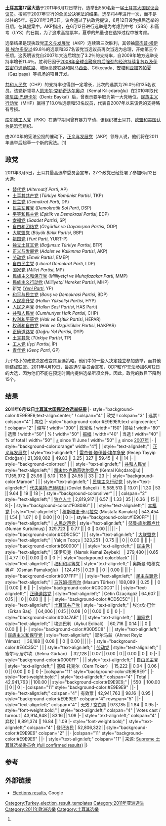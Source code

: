 **[土耳其第](https://zh.wikipedia.org/wiki/土耳其共和国 "wikilink")17届大选**于2011年6月12日举行，选举出550名新一届[土耳其大国民议会议员](../Page/土耳其大国民议会.md "wikilink")。按照于2007年举行的全民公决宪法的结果，选举将4年进行一次，而不是以往的5年。在2011年3月3日，议会通过了执政党提议，6月12日设为换届选举的日期。在其提案中，AKP指出，在6月12日进行选举是为考虑到中考（SBS）和高考（LYS）的日期，为了追求高投票率，夏季的热量也在选择过程中被考虑。

选举结果是现执政党[正义与发展党](../Page/正义与发展党_\(土耳其\).md "wikilink")（AKP）连续第三次胜利，其领袖[雷杰普·塔伊普·埃尔多安以](../Page/雷杰普·塔伊普·埃尔多安.md "wikilink")49.8％的选票和327名该党当选议员再次当选为总理，开始第三个任期。这表明该党自2007年大选后增加了3.2％的支持率，自2009年地方选举支持率增长11.4％。胜利归因于[2008年全球金融危机后强劲的经济持续复苏以及伊兹密尔通勤铁路](https://zh.wikipedia.org/wiki/2007年–2008年环球金融危机 "wikilink")、城际高速铁路和[阿马西亚](https://zh.wikipedia.org/wiki/阿马西亚 "wikilink")、Gökçeada、[安塔利亚加齐帕夏](../Page/安塔利亚.md "wikilink")（Gazipaşa）等机场的项目开发。

[共和人民党](https://zh.wikipedia.org/wiki/共和人民党 "wikilink")（CHP）的支持率也得到一定增长，此次的选票为26.0％和135名议员。该党新领导人[凯末尔·克勒奇达尔奥卢](https://zh.wikipedia.org/wiki/凯末尔·克勒奇达尔奥卢 "wikilink")（Kemal
Kılıçdaroğlu）在2010年取代[德尼兹·巴伊卡尔](https://zh.wikipedia.org/wiki/德尼兹·巴伊卡尔 "wikilink")（Deniz
Baykal）后，曾表示要争取为第一大党地位。[民族主义行动党](../Page/民族主义行动党.md "wikilink")（MHP）赢得了13.0％选票和53名议员，代表自2007年以来该党的支持略有亏损。

[库尔德工人党](https://zh.wikipedia.org/wiki/库尔德工人党 "wikilink")（PKK）在选举期间曾有暴力举动，该组织被土耳其、[欧盟和](https://zh.wikipedia.org/wiki/欧盟 "wikilink")[美国认为是恐怖组织](../Page/美国.md "wikilink")。

由2010年的宪法公投的催动下，[正义与发展党](../Page/正义与发展党_\(土耳其\).md "wikilink")（AKP）领导人说，他们将在2011年选举后起草一个新的宪法。\[1\]

## 政党

2011年3月5日，土耳其最高选举委员会宣布，27个政党已经签署了参加6月12日大选:

  - [替代党](https://zh.wikipedia.org/wiki/替代党_\(土耳其\) "wikilink")
    (*Alternatif Parti*, AP)
  - [土耳其共产党](https://zh.wikipedia.org/wiki/土耳其共产党_\(2001年\) "wikilink")
    (*Türkiye Komünist Partisi*, TKP)
  - [民主党](../Page/民主党_\(土耳其\).md "wikilink") (*Demokrat Parti*, DP)
  - [民主左翼党](https://zh.wikipedia.org/wiki/民主左翼党_\(土耳其\) "wikilink")
    (*Demokratik Sol Parti*, DSP)
  - [平等和民主党](https://zh.wikipedia.org/wiki/平等和民主党 "wikilink") (*Eşitlik
    ve Demokrasi Partisi*, EDP)
  - [幸福党](https://zh.wikipedia.org/wiki/幸福党 "wikilink") (*Saadet
    Partisi*, SP)
  - [自由和团结党](../Page/自由和团结党.md "wikilink") (*Özgürlük ve Dayanışma
    Partisi*, ÖDP)
  - [大联盟党](https://zh.wikipedia.org/wiki/大联盟党 "wikilink") (*Büyük Birlik
    Partisi*, BBP)
  - [祖国党](../Page/祖国党_\(土耳其\).md "wikilink") (*Yurt Parti*, YURT-P)
  - [独立土耳其党](https://zh.wikipedia.org/wiki/独立土耳其党 "wikilink") (*Bağımsız
    Türkiye Partisi*, BTP)
  - [正义与发展党](../Page/正义与发展党_\(土耳其\).md "wikilink") (*Adalet ve Kalkınma
    Partisi*, AKP)
  - [劳动党](https://zh.wikipedia.org/wiki/劳动党_\(土耳其\) "wikilink") (*Emek
    Partisi*, EMEP)
  - [自由民主党](https://zh.wikipedia.org/wiki/自由民主党_\(土耳其\) "wikilink")
    (*Liberal Demokrat Parti*, LDP)
  - [国家党](https://zh.wikipedia.org/wiki/土耳其国家党\(1992年\) "wikilink")
    (*Millet Partisi*, MP)
  - [民族主义和保守党](https://zh.wikipedia.org/wiki/民族主义和保守党 "wikilink")
    (*Milliyetçi ve Muhafazakar Parti*, MMP)
  - [民族主义行动党](../Page/民族主义行动党.md "wikilink") (*Milliyetçi Hareket
    Partisi*, MHP)
  - 新党 (*[Yeni
    Parti](https://zh.wikipedia.org/wiki/Yeni_Parti "wikilink")*, YP)
  - [和平与民主党](https://zh.wikipedia.org/wiki/和平与民主党 "wikilink") (*Barış ve
    Demokrasi Partisi*, BDP)
  - [人民高升党](https://zh.wikipedia.org/wiki/人民高升党 "wikilink") (*Halkın
    Yükselişi Partisi*, HYP)
  - [人民之声党](https://zh.wikipedia.org/wiki/人民之声党 "wikilink") (*Halkın
    Sesi Partisi*, HAS Parti)
  - [共和人民党](https://zh.wikipedia.org/wiki/共和人民党 "wikilink") (*Cumhuriyet
    Halk Partisi*, CHP)
  - [权利和平等党](https://zh.wikipedia.org/wiki/权利和平等党 "wikilink") (*Hak ve
    Eşitlik Partisi*, HEPAR)
  - [权利和自由党](https://zh.wikipedia.org/wiki/权利和自由党 "wikilink") (*Hak ve
    Özgürlükler Partisi*, HAKPAR)
  - [正确道路党](https://zh.wikipedia.org/wiki/正确道路党 "wikilink") (*Doğru Yol
    Partisi*, DYP)
  - [土耳其党](https://zh.wikipedia.org/wiki/土耳其党 "wikilink") (*Türkiye
    Partisi*, TP)
  - [工人党](https://zh.wikipedia.org/wiki/工人党_\(土耳其\) "wikilink") (*İşçi
    Partisi*, İP)
  - [青年党](https://zh.wikipedia.org/wiki/青年党 "wikilink") (*Genç Parti*,
    GP)

九个较小的政党决定改变其竞选策略。他们中的一些人决定独立参加选举，而其他则结成联盟。2011年4月19日，最高选举委员会宣布，ODP和YP无法参加6月12日的大选，因为他们不能在预定时间内提供选举所须文件。因此，政党的数目下降到15个。

## 结果

**2011年6月12日[土耳其大国民议会选举结果](../Page/土耳其大国民议会.md "wikilink")** |-
style="background-color:\#E9E9E9;text-align:center;" \! colspan="4" | 政党
\! colspan="3" | 选票 \! colspan="4" | 席位 |-
style="background-color:\#E9E9E9;text-align:center;" \! colspan="2" | 缩写
\! width="300" | 政党名
\! width="150" |领袖 \! width="80" | 选票 \! width="50" | % \! width="50" |
[振幅](https://zh.wikipedia.org/wiki/振幅 "wikilink") \! width="40" | 当选 \!
width="40" | % of total \! width="50" |
[±](https://zh.wikipedia.org/wiki/Plus-minus_sign "wikilink") since
11 June \! width="50" |
[±](https://zh.wikipedia.org/wiki/Plus-minus_sign "wikilink") since
[2007年](https://zh.wikipedia.org/wiki/2007年土耳其大选 "wikilink") |- |
style="background-color:orange" width="4"| |  | style="text-align:left;"
| [正义与发展党](../Page/正义与发展党_\(土耳其\).md "wikilink")  |
style="text-align:left;" |
[雷杰普·塔伊普·埃尔多安](../Page/雷杰普·塔伊普·埃尔多安.md "wikilink")
(Recep Tayyip Erdoğan) | 21,399,082 || 49.83 ||  3.25 | 327 || 59.45 ||
4 || 14 |- | style="background-color:red" | |  |
style="text-align:left;" |
[共和人民党](https://zh.wikipedia.org/wiki/共和人民党 "wikilink")
 | style="text-align:left;" |
[凯末尔·克勒奇达尔奥卢](https://zh.wikipedia.org/wiki/凯末尔·克勒奇达尔奥卢 "wikilink")
(Kemal Kılıçdaroğlu) | 11,155,972 || 25.98 ||  5.10 | 135 || 24.55 ||
33 ||  23 |- | style="background-color:Maroon" | | |
style="text-align:left;" | [民族主义行动党](../Page/民族主义行动党.md "wikilink")  |
style="text-align:left;" |
[代夫莱特·巴赫切利](https://zh.wikipedia.org/wiki/代夫莱特·巴赫切利 "wikilink")
(Devlet Bahçeli) | 5,585,513 || 13.01 ||  1.30 | 53 || 9.64 ||  19 ||
18 |- | style="background-color:silver" | | | colspan="2"
style="text-align:left;" |
[独立人士](https://zh.wikipedia.org/wiki/独立人士 "wikilink")  |
2,819,917 || 6.57 ||  1.33 | 35 || 6.36 ||  15 || 8 |- |
style="background-color:\#F08080" | | | style="text-align:left;" |
[幸福党](https://zh.wikipedia.org/wiki/幸福党 "wikilink")
| style="text-align:left;" |
[穆斯塔法·卡马拉克](https://zh.wikipedia.org/wiki/穆斯塔法·卡马拉克 "wikilink")
(Mustafa Kamalak) | 543,454 || 1.54 ||  1.07 | 0 || 0.00 ||  0 || 0 |- |
style="background-color:\#1E90FF" | | | style="text-align:left;" |
[人民之声党](https://zh.wikipedia.org/wiki/人民之声党 "wikilink")  |
style="text-align:left;" |
[努曼·库尔图卢什](https://zh.wikipedia.org/wiki/努曼·库尔图卢什 "wikilink")
(Numan Kurtulmuş) | 329,723 || 0.77 ||  | 0 || 0.00 || || |- |
style="background-color:\#CD5C5C" | | | style="text-align:left;" |
[大联盟党](https://zh.wikipedia.org/wiki/大联盟党 "wikilink")  |
style="text-align:left;" | Yalçın Topçu | 323,251 || 0.75 ||  | 0 ||
0.00 ||  || |- | style="background-color:\#E60000" | | |
style="text-align:left;" | [民主党](../Page/民主党_\(土耳其\).md "wikilink")  |
style="text-align:left;" | 泽伊贝克（Namık Kemal Zeybek） | 279,480 || 0.65 ||
 4.77 | 0 || 0.00 ||  0 ||  0 |- | style="background-color:black" | | |
style="text-align:left;" |
[权利和平等党](https://zh.wikipedia.org/wiki/权利和平等党 "wikilink")
 | style="text-align:left;" | 奥斯曼·帕穆克奥卢（Osman Pamukoğlu） | 124,415 ||
0.29 ||  | 0 || 0.00 ||  ||  |- | style="background-color:\#007FFF" | |
| style="text-align:left;" |
[民主左翼党](https://zh.wikipedia.org/wiki/民主左翼党_\(土耳其\) "wikilink")
 | style="text-align:left;" |
[马苏姆·图克尔](https://zh.wikipedia.org/wiki/马苏姆·图克尔 "wikilink")
(Masum Türker) | 108,089 || 0.25 ||  | 0 || 0.00 ||  6 || |- |
style="background-color:\#C0C0C0" | | | style="text-align:left;" |
[正确道路党](https://zh.wikipedia.org/wiki/正确道路党 "wikilink")  |
style="text-align:left;" | Çetin Özaçıkgöz | 64,607 || 0.15 ||  | 0 ||
0.00 ||  || |- | style="background-color:\#CD5C5C" | | |
style="text-align:left;" |
[土耳其共产党](https://zh.wikipedia.org/wiki/土耳其共产党_\(2001年\) "wikilink")
 | style="text-align:left;" | 埃尔坎·巴什（Erkan Baş） | 64,006 || 0.15 ||
0.08 | 0 || 0.00 ||  0 || 0 |- | style="background-color:\#0047AB" | | |
style="text-align:left;" |
[国家党](https://zh.wikipedia.org/wiki/土耳其国家党\(1992年\) "wikilink")
 | style="text-align:left;" | 埃迪巴利（Aykut Edibali） | 60,716 || 0.14 ||  |
0 || 0.00 ||  || |- | style="background-color:\#30D5C8" | | |
style="text-align:left;" |
[民族主义和保守党](https://zh.wikipedia.org/wiki/民族主义和保守党 "wikilink")
 | style="text-align:left;" | 耶尔马兹（Ahmet Reyiz Yılmaz） | 36,188 || 0.08
||  | 0 || 0.00 ||  || |- | style="background-color:\#E6C35C" | | |
style="text-align:left;" |
[劳动党](https://zh.wikipedia.org/wiki/劳动党_\(土耳其\) "wikilink")
 | style="text-align:left;" | 塞尔马·居尔坎（Selma Gürkan） | 32,128 || 0.07 ||
0.00 | 0 || 0.00 ||  0 ||  0 |- | style="background-color:\#0000FF" | |
| style="text-align:left;" |
[自由民主党](https://zh.wikipedia.org/wiki/自由民主党_\(土耳其\) "wikilink")
 | style="text-align:left;" | 塞姆·托克尔（Cem Toker） | 15,222 || 0.04 ||
0.06 | 0 || 0.00 ||  0 || 0 |- |colspan="11"
style="background-color:\#E9E9E9" | |- style="font-weight:bold;" |
style="text-align:left;" colspan="4" | Total | 42,941,763 || 100.00 ||
style="background-color:\#E9E9E9;" | | 550 || 100.00 ||  0 || 0 |-
|colspan="11" style="background-color:\#E9E9E9" | |- |
style="text-align:left;" colspan="4" | 有效票 | 42,941,763 || 98.16 ||
0.95 | style="background-color:\#E9E9E9" colspan="4" rowspan="5" | |- |
style="text-align:left;" colspan="4" | 无效 / 空白票 | 973,185 || 1.84 ||
0.95 |- style="font-weight:bold;" | style="text-align:left;" colspan="4"
| Votes cast / turnout | 43,914,948 || 83.16 ||  1.09 |- |
style="text-align:left;" colspan="4" | 弃权 | 8,891,374 || 16.84 ||  1.09
|- style="font-weight:bold;" | style="text-align:left;" colspan="4" |
登记选民 | 52,806,322 || style="background-color:\#E9E9E9" colspan="2"
| |- |colspan="11" style="background-color:\#E9E9E9" | |- |
style="text-align:left;" colspan="11" | 来源: [Supreme 土耳其选举委员会 (full
confirmed
results)](http://www.ysk.gov.tr/ysk/docs/2011MilletvekiliSecimi/gumrukdahil/gumrukdahil.pdf)
|} <noinclude> </noinclude>

## 参考

## 外部链接

  - [Elections
    results](https://web.archive.org/web/20110529111920/http://www.google.com.tr/intl/tr/landing/elections/2011/),
    Google

[Category:Turkey_election_result_templates](https://zh.wikipedia.org/wiki/Category:Turkey_election_result_templates "wikilink")
[Category:2011年亚洲选举](https://zh.wikipedia.org/wiki/Category:2011年亚洲选举 "wikilink")
[Category:2011年欧洲选举](https://zh.wikipedia.org/wiki/Category:2011年欧洲选举 "wikilink")
[Category:土耳其选举](https://zh.wikipedia.org/wiki/Category:土耳其选举 "wikilink")

1.